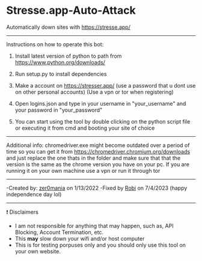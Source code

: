 # Stresse.app-Auto-Attack
Automatically down sites with https://stresse.app/

---

Instructions on how to operate this bot:

1. Install latest version of python to path from https://www.python.org/downloads/

2. Run setup.py to install dependencies

3. Make a account on https://stresser.app/ (use a password that u dont use on other personal accounts) (Use a vpn or tor when registering)

4. Open logins.json and type in your username in "your_username" and your password in "your_password"

5. You can start using the tool by double clicking on the python script file or executing it from cmd and booting your site of choice

---

Additional info: chromedriver.exe might become outdated over a period of time so you can get it from https://chromedriver.chromium.org/downloads and just replace the one thats in the folder and make sure that 
that the version is the same as the chrome version you have on your pc.
If you are running it on your own machine use a vpn or run it through tor

---

-Created by: [zer0mania](https://github.com/zer0mania/) on 1/13/2022
-Fixed by [Robi](https://github.com/Robiftp) on 7/4/2023 (happy independence day lol)

---
❗ Disclaimers
- I am not responsible for anything that may happen, such as, API Blocking, Account Termination, etc.
- This **may** slow down your wifi and/or host computer
- This is for testing porpuses only and you should only use this tool on your own website.
